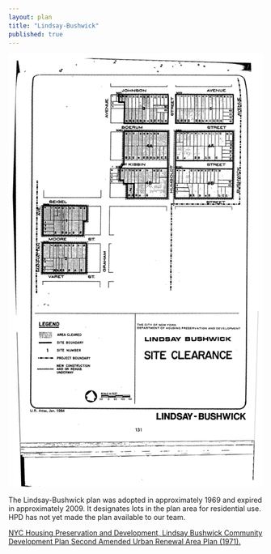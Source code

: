 ```yaml
---
layout: plan
title: "Lindsay-Bushwick"
published: true
---
```


![Lindsay-Bushwick in the Atlas of Urban Renewal](Lindsay-Bushwick.jpg)

The Lindsay-Bushwick plan was adopted in approximately 1969 and expired in approximately 2009. It designates lots in the plan area for residential use. HPD has not yet made the plan available to our team.

[NYC Housing Preservation and Development, Lindsay Bushwick Community Development Plan Second Amended Urban Renewal Area Plan (1971).](https://www.nyc.gov/assets/hpd/downloads/pdfs/services/lindsay-bushwick-cdp-second-amended-urp.pdf)
